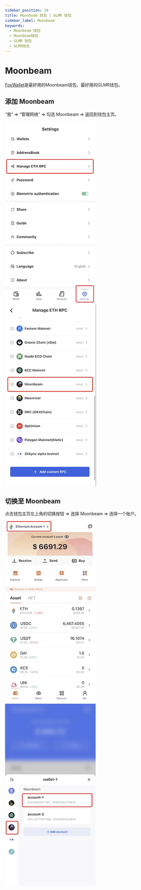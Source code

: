 ```yaml
---
sidebar_position: 19
title: Moonbeam 钱包 | GLMR 钱包
sidebar_label: Moonbeam
keywords:
  - Moonbeam 钱包
  - Moonbeam钱包
  - GLMR 钱包
  - GLMR钱包
---
```


# Moonbeam

[FoxWallet](https://foxwallet.com)是最好用的Moonbeam钱包，最好用的GLMR钱包。

## 添加 Moonbeam

“我” => “管理网络” => 勾选 Moonbeam => 返回到钱包主页。

![](../img/manage-eth-rpc.webp)![](../img/add-moonbeam.webp)

## 切换至 Moonbeam

点击钱包主页左上角的切换按钮 => 选择 Moonbeam => 选择一个账户。

![](../img/switch-entrance.webp)![](../img/switch-moonbeam.webp)